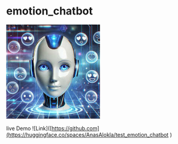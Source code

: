 # emotion_chatbot
![My Project Logo](chatBot_image.jpg)

live Demo ![Link]([https://github.com](https://huggingface.co/spaces/AnasAlokla/test_emotion_chatbot )
